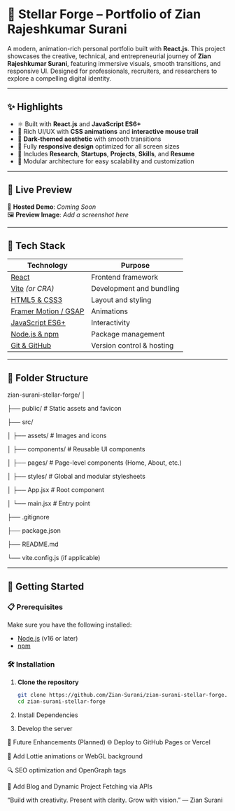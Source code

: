 # 🌌 Stellar Forge – Portfolio of Zian Rajeshkumar Surani

A modern, animation-rich personal portfolio built with **React.js**. This project showcases the creative, technical, and entrepreneurial journey of **Zian Rajeshkumar Surani**, featuring immersive visuals, smooth transitions, and responsive UI. Designed for professionals, recruiters, and researchers to explore a compelling digital identity.

---

## ✨ Highlights

- ⚛️ Built with **React.js** and **JavaScript ES6+**
- 🎨 Rich UI/UX with **CSS animations** and **interactive mouse trail**
- 🌙 **Dark-themed aesthetic** with smooth transitions
- 📱 Fully **responsive design** optimized for all screen sizes
- 🧠 Includes **Research**, **Startups**, **Projects**, **Skills**, and **Resume**
- 🔧 Modular architecture for easy scalability and customization

---

## 📸 Live Preview

🚀 **Hosted Demo**: _Coming Soon_  
🖼️ **Preview Image**: _Add a screenshot here_  
<!-- ![Portfolio Preview](preview.png) -->

---

## 🧩 Tech Stack

| Technology | Purpose |
|------------|---------|
| [React](https://reactjs.org/) | Frontend framework |
| [Vite](https://vitejs.dev/) *(or CRA)* | Development and bundling |
| [HTML5 & CSS3](https://developer.mozilla.org/) | Layout and styling |
| [Framer Motion / GSAP](https://www.framer.com/motion/) | Animations |
| [JavaScript ES6+](https://developer.mozilla.org/) | Interactivity |
| [Node.js & npm](https://nodejs.org/) | Package management |
| [Git & GitHub](https://github.com/) | Version control & hosting |

---

## 📂 Folder Structure
zian-surani-stellar-forge/
│

├── public/ # Static assets and favicon

├── src/

│ ├── assets/ # Images and icons

│ ├── components/ # Reusable UI components

│ ├── pages/ # Page-level components (Home, About, etc.)

│ ├── styles/ # Global and modular stylesheets

│ ├── App.jsx # Root component

│ └── main.jsx # Entry point

├── .gitignore

├── package.json

├── README.md

└── vite.config.js (if applicable)


---

## 🚀 Getting Started

### 📋 Prerequisites

Make sure you have the following installed:
- [Node.js](https://nodejs.org/) (v16 or later)
- [npm](https://www.npmjs.com/)

### 🛠️ Installation

1. **Clone the repository**  
   ```bash
   git clone https://github.com/Zian-Surani/zian-surani-stellar-forge.git
   cd zian-surani-stellar-forge

2. Install Dependencies

3. Develop the server

📌 Future Enhancements (Planned)
🌐 Deploy to GitHub Pages or Vercel

🌈 Add Lottie animations or WebGL background

🔍 SEO optimization and OpenGraph tags

🧩 Add Blog and Dynamic Project Fetching via APIs

“Build with creativity. Present with clarity. Grow with vision.”
— Zian Surani
   
